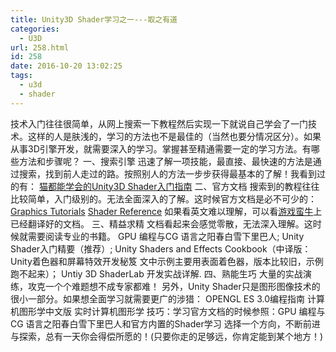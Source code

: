 ```yaml
---
title: Unity3D Shader学习之一---取之有道
categories:
  - U3D
url: 258.html
id: 258
date: 2016-10-20 13:02:25
tags:
  - u3d
  - shader
---
```


技术入门往往很简单，从网上搜索一下教程然后实现一下就说自己学会了一门技术。这样的人是肤浅的，学习的方法也不是最佳的（当然也要分情况区分）。如果从事3D引擎开发，就需要深入的学习。掌握甚至精通需要一定的学习方法。有哪些方法和步骤呢？ 一、搜索引擎 迅速了解一项技能，最直接、最快速的方法是通过搜索，找到前人走过的路。按照别人的方法一步步获得最基本的了解！我看到过的有： [猫都能学会的Unity3D Shader入门指南](https://onevcat.com/2013/07/shader-tutorial-1/) 二、官方文档 搜索到的教程往往比较简单，入门级别的。无法全面深入的了解。这时候官方文档是必不可少的：[Graphics Tutorials](https://docs.unity3d.com/Manual/GraphicsTutorials.html) [Shader Reference](https://docs.unity3d.com/Manual/SL-Reference.html) 如果看英文难以理解，可以看[游戏蛮牛](http://docs.manew.com/index.html)上已经翻译好的文档。 三、精益求精 文档看起来会感觉零散，无法深入理解。这时候就需要阅读专业的书籍。 GPU 编程与CG 语言之阳春白雪下里巴人; Unity Shader入门精要（推荐）; Unity Shaders and Effects Cookbook（中译版：Unity着色器和屏幕特效开发秘笈 文中示例主要用表面着色器，版本比较旧，示例跑不起来）； Untiy 3D ShaderLab 开发实战详解. 四、熟能生巧 大量的实战演练，攻克一个个难题想不成专家都难！ 另外，Unity Shader只是图形图像技术的很小一部分。如果想全面学习就需要更广的涉猎： OPENGL ES 3.0编程指南 计算机图形学中文版 实时计算机图形学 技巧：学习官方文档的时候参照：GPU 编程与CG 语言之阳春白雪下里巴人和官方内置的Shader学习 选择一个方向，不断前进与探索，总有一天你会得偿所愿的！(只要你走的足够远，你肯定能到某个地方！)